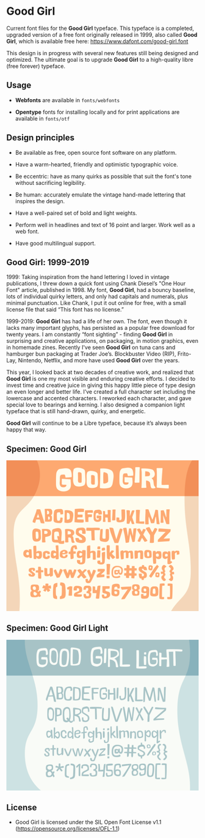 # Good Girl

Current font files for the **Good Girl** typeface. This typeface is a completed, upgraded version of a free font originally released in 1999, also called **Good Girl**, which is available free here: <https://www.dafont.com/good-girl.font>

This design is in progress with several new features still being designed and optimized. The ultimate goal is to upgrade **Good Girl** to a high-quality libre (free forever) typeface.

## Usage

- **Webfonts** are available in `fonts/webfonts`

- **Opentype** fonts for installing locally and for print applications are available in  `fonts/otf`

  

## Design principles

- Be available as free, open source font software on any platform.

- Have a warm-hearted, friendly and optimistic typographic voice.

- Be eccentric: have as many quirks as possible that suit the font's tone without sacrificing legibility.

- Be human: accurately emulate the vintage hand-made lettering that inspires the design.

- Have a well-paired set of bold and light weights.

- Perform well in headlines and text of 16 point and larger. Work well as a web font.

- Have good multilingual support.

  

## Good Girl: 1999-2019

1999: Taking inspiration from the hand lettering I loved in vintage publications, I threw down a quick font using Chank Diesel’s "One Hour Font" article, published in 1998. My font, **Good Girl**, had a bouncy baseline, lots of individual quirky letters, and only had capitals and numerals, plus minimal punctuation. Like Chank, I put it out online for free, with a small license file that said “This font has no license.”

1999-2019: **Good Girl** has had a life of her own. The font, even though it lacks many important glyphs, has persisted as a popular free download for twenty years. I am constantly “font sighting” - finding **Good Girl** in surprising and creative applications, on packaging, in motion graphics, even in homemade zines. Recently I've seen **Good Girl** on tuna cans and hamburger bun packaging at Trader Joe’s. Blockbuster Video (RIP), Frito-Lay, Nintendo, Netflix, and more have used **Good Girl** over the years.

This year, I looked back at two decades of creative work, and realized that **Good Girl** is one my most visible and enduring creative efforts. I decided to invest time and creative juice in giving this happy little piece of type design an even longer and better life. I’ve created a full character set including the lowercase and accented characters. I reworked each character, and gave special love to bearings and kerning. I also designed a companion light typeface that is still hand-drawn, quirky, and energetic. 

 **Good Girl** will continue to be a Libre typeface, because it’s always been happy that way. 



## Specimen: Good Girl

![squared](<https://raw.githubusercontent.com/cdaviesbell/Good-Girl-Refurbished/master/examples/regular_specimen.png>)

## Specimen: Good Girl Light

![squared](<https://raw.githubusercontent.com/cdaviesbell/Good-Girl-Refurbished/master/examples/light_specimen.png>)

## License

- Good Girl is licensed under the SIL Open Font License v1.1 (<https://opensource.org/licenses/OFL-1.1>)

  
